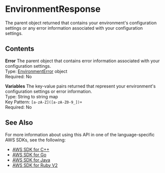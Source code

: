 # EnvironmentResponse<a name="API_EnvironmentResponse"></a>

The parent object returned that contains your environment's configuration settings or any error information associated with your configuration settings\.

## Contents<a name="API_EnvironmentResponse_Contents"></a>

 **Error**   <a name="SSS-Type-EnvironmentResponse-Error"></a>
The parent object that contains error information associated with your configuration settings\.  
Type: [EnvironmentError](API_EnvironmentError.md) object  
Required: No

 **Variables**   <a name="SSS-Type-EnvironmentResponse-Variables"></a>
The key\-value pairs returned that represent your environment's configuration settings or error information\.  
Type: String to string map  
Key Pattern: `[a-zA-Z]([a-zA-Z0-9_])+`   
Required: No

## See Also<a name="API_EnvironmentResponse_SeeAlso"></a>

For more information about using this API in one of the language\-specific AWS SDKs, see the following:
+  [AWS SDK for C\+\+](http://docs.aws.amazon.com/goto/SdkForCpp/lambda-2015-03-31/EnvironmentResponse) 
+  [AWS SDK for Go](http://docs.aws.amazon.com/goto/SdkForGoV1/lambda-2015-03-31/EnvironmentResponse) 
+  [AWS SDK for Java](http://docs.aws.amazon.com/goto/SdkForJava/lambda-2015-03-31/EnvironmentResponse) 
+  [AWS SDK for Ruby V2](http://docs.aws.amazon.com/goto/SdkForRubyV2/lambda-2015-03-31/EnvironmentResponse) 